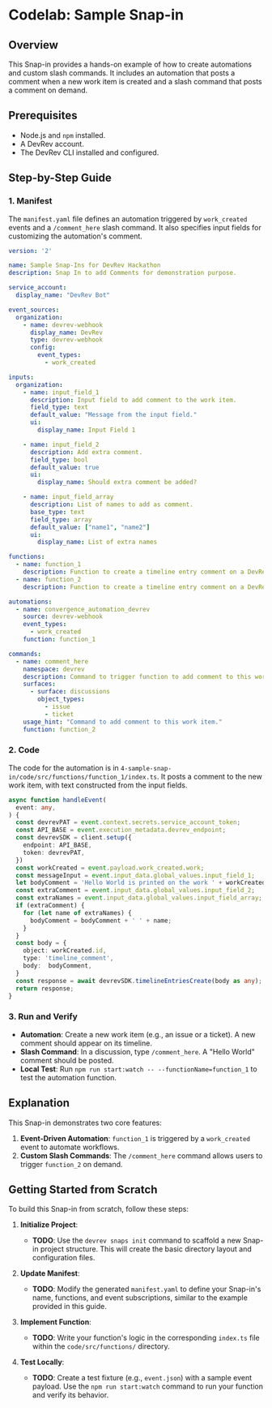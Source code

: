 # Codelab: Sample Snap-in

## Overview
This Snap-in provides a hands-on example of how to create automations and custom slash commands. It includes an automation that posts a comment when a new work item is created and a slash command that posts a comment on demand.

## Prerequisites
- Node.js and `npm` installed.
- A DevRev account.
- The DevRev CLI installed and configured.

## Step-by-Step Guide

### 1. Manifest
The `manifest.yaml` file defines an automation triggered by `work_created` events and a `/comment_here` slash command. It also specifies input fields for customizing the automation's comment.

```yaml
version: '2'

name: Sample Snap-Ins for DevRev Hackathon
description: Snap In to add Comments for demonstration purpose.

service_account:
  display_name: "DevRev Bot"

event_sources:
  organization:
    - name: devrev-webhook
      display_name: DevRev
      type: devrev-webhook
      config:
        event_types:
          - work_created

inputs:
  organization:
    - name: input_field_1
      description: Input field to add comment to the work item.
      field_type: text
      default_value: "Message from the input field."
      ui:
        display_name: Input Field 1

    - name: input_field_2
      description: Add extra comment.
      field_type: bool
      default_value: true
      ui:
        display_name: Should extra comment be added?

    - name: input_field_array
      description: List of names to add as comment.
      base_type: text
      field_type: array
      default_value: ["name1", "name2"]
      ui:
        display_name: List of extra names

functions:
  - name: function_1
    description: Function to create a timeline entry comment on a DevRev work item created.
  - name: function_2
    description: Function to create a timeline entry comment on a DevRev work item on which comment is added.

automations:
  - name: convergence_automation_devrev
    source: devrev-webhook
    event_types:
      - work_created
    function: function_1

commands:
  - name: comment_here
    namespace: devrev
    description: Command to trigger function to add comment to this work item.
    surfaces:
      - surface: discussions
        object_types:
          - issue
          - ticket
    usage_hint: "Command to add comment to this work item."
    function: function_2
```

### 2. Code
The code for the automation is in `4-sample-snap-in/code/src/functions/function_1/index.ts`. It posts a comment to the new work item, with text constructed from the input fields.

```typescript
async function handleEvent(
  event: any,
) {
  const devrevPAT = event.context.secrets.service_account_token;
  const API_BASE = event.execution_metadata.devrev_endpoint;
  const devrevSDK = client.setup({
    endpoint: API_BASE,
    token: devrevPAT,
  })
  const workCreated = event.payload.work_created.work;
  const messageInput = event.input_data.global_values.input_field_1;
  let bodyComment = 'Hello World is printed on the work ' + workCreated.display_id + ' from the automation, with message: ' + messageInput;
  const extraComment = event.input_data.global_values.input_field_2;
  const extraNames = event.input_data.global_values.input_field_array;
  if (extraComment) {
    for (let name of extraNames) {
      bodyComment = bodyComment + ' ' + name;
    }
  }
  const body = {
    object: workCreated.id,
    type: 'timeline_comment',
    body:  bodyComment,
  }
  const response = await devrevSDK.timelineEntriesCreate(body as any);
  return response;
}
```

### 3. Run and Verify
-   **Automation**: Create a new work item (e.g., an issue or a ticket). A new comment should appear on its timeline.
-   **Slash Command**: In a discussion, type `/comment_here`. A "Hello World" comment should be posted.
-   **Local Test**: Run `npm run start:watch -- --functionName=function_1` to test the automation function.

## Explanation
This Snap-in demonstrates two core features:
1.  **Event-Driven Automation**: `function_1` is triggered by a `work_created` event to automate workflows.
2.  **Custom Slash Commands**: The `/comment_here` command allows users to trigger `function_2` on demand.

## Getting Started from Scratch
To build this Snap-in from scratch, follow these steps:

1.  **Initialize Project**:
    - **TODO**: Use the `devrev snaps init` command to scaffold a new Snap-in project structure. This will create the basic directory layout and configuration files.

2.  **Update Manifest**:
    - **TODO**: Modify the generated `manifest.yaml` to define your Snap-in's name, functions, and event subscriptions, similar to the example provided in this guide.

3.  **Implement Function**:
    - **TODO**: Write your function's logic in the corresponding `index.ts` file within the `code/src/functions/` directory.

4.  **Test Locally**:
    - **TODO**: Create a test fixture (e.g., `event.json`) with a sample event payload. Use the `npm run start:watch` command to run your function and verify its behavior.
